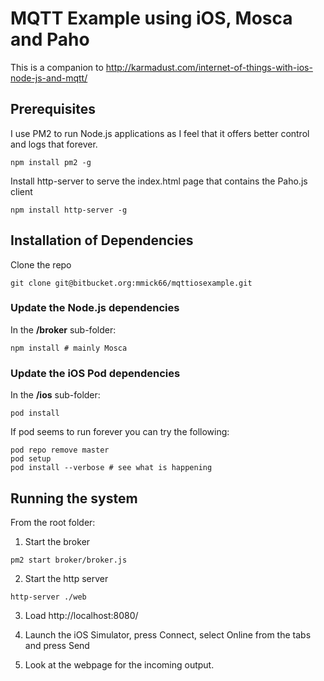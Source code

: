 # MQTT Example using iOS, Mosca and Paho #

This is a companion to http://karmadust.com/internet-of-things-with-ios-node-js-and-mqtt/

## Prerequisites

I use PM2 to run Node.js applications as I feel that it offers better control and logs that forever.

```
npm install pm2 -g
```

Install http-server to serve the index.html page that contains the Paho.js client

```
npm install http-server -g
```

## Installation of Dependencies

Clone the repo

```
git clone git@bitbucket.org:mmick66/mqttiosexample.git
```

### Update the Node.js dependencies

In the **/broker** sub-folder:

```
npm install # mainly Mosca

```

### Update the iOS Pod dependencies

In the **/ios** sub-folder:

```
pod install
```

If pod seems to run forever you can try the following:

```
pod repo remove master
pod setup
pod install --verbose # see what is happening
```

## Running the system

From the root folder:

1. Start the broker
```
pm2 start broker/broker.js
```

2. Start the http server
```
http-server ./web
```

3. Load http://localhost:8080/

4. Launch the iOS Simulator, press Connect, select Online from the tabs and press Send

5. Look at the webpage for the incoming output.